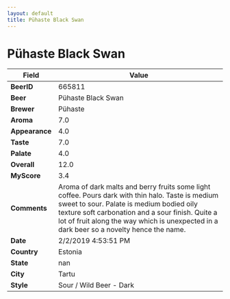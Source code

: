 ```yaml
---
layout: default
title: Pühaste Black Swan
---
```


# Pühaste Black Swan

| Field         | Value     |
|---------------|-----------|
| **BeerID** | 665811 |
| **Beer** | Pühaste Black Swan |
| **Brewer** | Pühaste |
| **Aroma** | 7.0 |
| **Appearance** | 4.0 |
| **Taste** | 7.0 |
| **Palate** | 4.0 |
| **Overall** | 12.0 |
| **MyScore** | 3.4 |
| **Comments** | Aroma of dark malts and berry fruits some light coffee. Pours dark with thin halo. Taste is medium sweet to sour. Palate is medium bodied oily texture soft carbonation and a sour finish. Quite a lot of fruit along the way which is unexpected in a dark beer so a novelty hence the name. |
| **Date** | 2/2/2019 4:53:51 PM |
| **Country** | Estonia |
| **State** | nan |
| **City** | Tartu |
| **Style** | Sour / Wild Beer - Dark |
